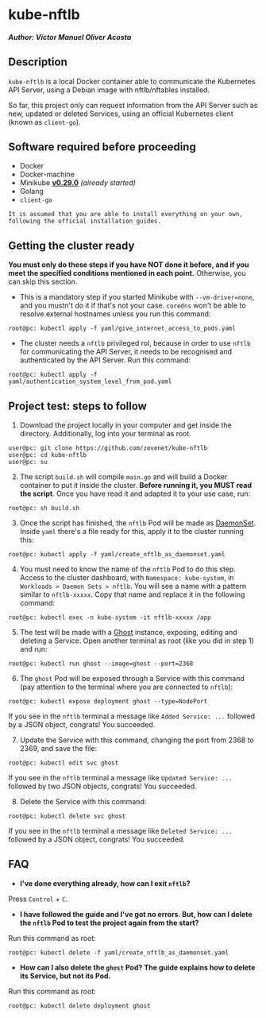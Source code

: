 # kube-nftlb

##### Author: Víctor Manuel Oliver Acosta



## Description

`kube-nftlb` is a local Docker container able to communicate the Kubernetes API Server, using a Debian image with nftlb/nftables installed.

So far, this project only can request information from the API Server such as new, updated or deleted Services, using an official Kubernetes client (known as `client-go`).


## Software required before proceeding

* Docker
* Docker-machine
* Minikube [**v0.29.0**](https://github.com/kubernetes/minikube/releases/tag/v0.29.0) _(already started)_ 
* Golang
* `client-go`

`It is assumed that you are able to install everything on your own, following the official installation guides.`


## Getting the cluster ready

**You must only do these steps if you have NOT done it before, and if you meet the specified conditions mentioned in each point.** Otherwise, you can skip this section.

* This is a mandatory step if you started Minikube with `--vm-driver=none`, and you mustn't do it if that's not your case. `coredns` won't be able to resolve external hostnames unless you run this command:
```
root@pc: kubectl apply -f yaml/give_internet_access_to_pods.yaml
```
* The cluster needs a `nftlb` privileged rol, because in order to use `nftlb` for communicating the API Server, it needs to be recognised and authenticated by the API Server. Run this command:
```
root@pc: kubectl apply -f yaml/authentication_system_level_from_pod.yaml
```


## Project test: steps to follow

1. Download the project locally in your computer and get inside the directory. Additionally, log into your terminal as root.
```
user@pc: git clone https://github.com/zevenet/kube-nftlb
user@pc: cd kube-nftlb
user@pc: su
```

2. The script `build.sh` will compile `main.go` and will build a Docker container to put it inside the cluster. **Before running it, you MUST read the script**. Once you have read it and adapted it to your use case, run:
```
root@pc: sh build.sh
```

3. Once the script has finished, the `nftlb` Pod will be made as [DaemonSet](https://kubernetes.io/docs/concepts/workloads/controllers/daemonset/). Inside `yaml` there's a file ready for this, apply it to the cluster running this:
```
root@pc: kubectl apply -f yaml/create_nftlb_as_daemonset.yaml
```

4. You must need to know the name of the `nftlb` Pod to do this step. Access to the cluster dashboard, with `Namespace: kube-system`, in `Workloads > Daemon Sets > nftlb`. You will see a name with a pattern similar to `nftlb-xxxxx`. Copy that name and replace it in the following command:
```
root@pc: kubectl exec -n kube-system -it nftlb-xxxxx /app
```

5. The test will be made with a [Ghost](https://ghost.org/) instance, exposing, editing and deleting a Service. Open another terminal as root (like you did in step 1) and run:
```
root@pc: kubectl run ghost --image=ghost --port=2368
```

6. The `ghost` Pod will be exposed through a Service with this command (pay attention to the terminal where you are connected to `nftlb`):
```
root@pc: kubectl expose deployment ghost --type=NodePort
```
If you see in the `nftlb` terminal a message like `Added Service: ...` followed by a JSON object, congrats! You succeeded.

7. Update the Service with this command, changing the port from 2368 to 2369, and save the file:
```
root@pc: kubectl edit svc ghost
```
If you see in the `nftlb` terminal a message like `Updated Service: ...` followed by two JSON objects, congrats! You succeeded.

8. Delete the Service with this command:
```
root@pc: kubectl delete svc ghost
```
If you see in the `nftlb` terminal a message like `Deleted Service: ...` followed by a JSON object, congrats! You succeeded.


## FAQ

* **I've done everything already, how can I exit `nftlb`?**

Press `Control` + `C`.

* **I have followed the guide and I've got no errors. But, how can I delete the `nftlb` Pod to test the project again from the start?**

Run this command as root:
```
root@pc: kubectl delete -f yaml/create_nftlb_as_daemonset.yaml
```

* **How can I also delete the `ghost` Pod? The guide explains how to delete its Service, but not its Pod.**

Run this command as root:
```
root@pc: kubectl delete deployment ghost
```
